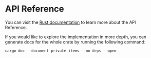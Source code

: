 # API Reference

You can visit the [Rust documentation](https://wallet-lib.docs.iota.org/docs/doc/iota_wallet/index.html) to learn more about the API Reference.


If you would like to explore the implementation in more depth, you can generate docs for the whole crate by running the  following command:

```
cargo doc --document-private-items --no-deps --open
```